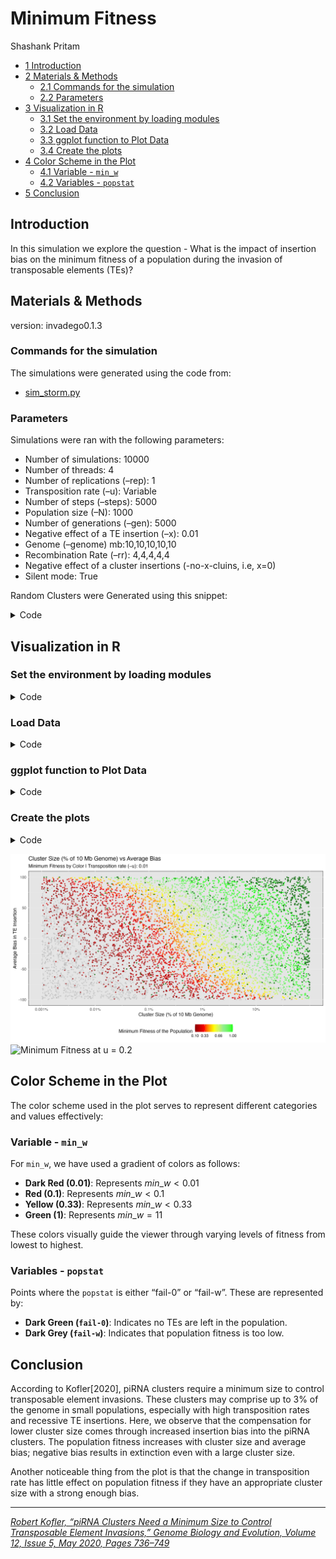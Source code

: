 # Minimum Fitness
Shashank Pritam

- [<span class="toc-section-number">1</span>
  Introduction](#introduction)
- [<span class="toc-section-number">2</span> Materials &
  Methods](#materials-methods)
  - [<span class="toc-section-number">2.1</span> Commands for the
    simulation](#commands-for-the-simulation)
  - [<span class="toc-section-number">2.2</span>
    Parameters](#parameters)
- [<span class="toc-section-number">3</span> Visualization in
  R](#visualization-in-r)
  - [<span class="toc-section-number">3.1</span> Set the environment by
    loading modules](#set-the-environment-by-loading-modules)
  - [<span class="toc-section-number">3.2</span> Load Data](#load-data)
  - [<span class="toc-section-number">3.3</span> ggplot function to Plot
    Data](#ggplot-function-to-plot-data)
  - [<span class="toc-section-number">3.4</span> Create the
    plots](#create-the-plots)
- [<span class="toc-section-number">4</span> Color Scheme in the
  Plot](#color-scheme-in-the-plot)
  - [<span class="toc-section-number">4.1</span> Variable -
    `min_w`](#variable---min_w)
  - [<span class="toc-section-number">4.2</span> Variables -
    `popstat`](#variables---popstat)
- [<span class="toc-section-number">5</span> Conclusion](#conclusion)

## Introduction

In this simulation we explore the question - What is the impact of
insertion bias on the minimum fitness of a population during the
invasion of transposable elements (TEs)?

## Materials & Methods

version: invadego0.1.3

### Commands for the simulation

The simulations were generated using the code from:

- [sim_storm.py](./Simulation-Results_Files/simulation_storm/minfit/sim_storm.py)

### Parameters

Simulations were ran with the following parameters:

- Number of simulations: 10000
- Number of threads: 4
- Number of replications (–rep): 1
- Transposition rate (–u): Variable
- Number of steps (–steps): 5000
- Population size (–N): 1000
- Number of generations (–gen): 5000
- Negative effect of a TE insertion (–x): 0.01
- Genome (–genome) mb:10,10,10,10,10
- Recombination Rate (–rr): 4,4,4,4,4
- Negative effect of a cluster insertions (-no-x-cluins, i.e, x=0)
- Silent mode: True

Random Clusters were Generated using this snippet:

<details>
<summary>Code</summary>

``` python
def get_rand_clusters(): 
    lower_limit = 0  # Lower bound
    upper_limit = math.log10(1e+7)  # Upper bound
    r = math.floor(10**random.uniform(lower_limit, upper_limit))
    return f"{r},{r},{r},{r},{r}"
```

</details>

## Visualization in R

### Set the environment by loading modules

<details>
<summary>Code</summary>

``` r
library(tidyverse)
library(ggplot2)
theme_set(theme_bw())
```

</details>

### Load Data

<details>
<summary>Code</summary>

``` r
load_data <- function(folder_path, u_value) {
  column_names <- c("rep", "gen", "popstat", "spacer_1", "fwte", "avw", "min_w", "avtes", "avpopfreq", "fixed", "spacer_2", "phase", "fwcli", "avcli", "fixcli", "spacer_3", "avbias", "3tot", "3cluster", "spacer_4", "sampleid")
  
  df <- read_delim(folder_path, delim='\t', col_names = column_names, show_col_types = FALSE)
  numeric_columns <- c("rep", "gen", "fwte", "avw", "min_w", "avtes", "avpopfreq", "fixed", "fwcli", "avcli", "fixcli", "avbias", "sampleid")
  df[numeric_columns] <- lapply(df[numeric_columns], as.numeric)
  df_gen_not0 <- df %>% filter(gen != 0)
  df_gen_0 <- df %>% filter(gen == 0)
  
  
  #### Join dataframes
  df_final <- left_join(df_gen_not0, df_gen_0, by = "rep", suffix = c("", "_from_gen0"))
  columns_to_fill <- c("popstat", "avbias", "sampleid", "min_w")
  for (col in columns_to_fill) {
    df_final[[col]] <- ifelse(is.na(df_final[[col]]), df_final[[paste(col, "_from_gen0", sep = "")]], df_final[[col]])
  }
  
  #### Keep only the necessary columns
  df_final <- select(df_final, rep, popstat, avbias, sampleid, min_w)
  
  # Calculate sampleid_percent
  df_final$sampleid_percent <- (df_final$sampleid / 10000000) * 100 ## At the time of writing this code the piRNA Cluster was generated in base pairs, now it is generated in kb. So to replicate this one should use 10000000/1000 instead of 10000000 to divide.
  
  # Filter out fail-0 and fail-w
  df_filtered = df_final %>% filter(!popstat %in% c("fail-0", "fail-w"))
  
  # Add a new column for transposition rate
  df_final$u <- u_value
  
  # Also add the 'u' column to df_filtered
  df_filtered$u <- u_value
  
  return(list(df_final = df_final, df_filtered = df_filtered))
}

# Load Data from Different Folders
df1 <- load_data('Simulation-Results_Files/simulation_storm/minfit/13thSep23at104054PM/combined.txt', 0.02)
df2 <- load_data('Simulation-Results_Files/simulation_storm/minfit/14thSep23at113630PM/combined.txt', 0.01)
```

</details>

### ggplot function to Plot Data

<details>
<summary>Code</summary>

``` r
plot_data <- function(df_list) {
  df_final = df_list$df_final %>% filter(sampleid_percent > 0.001)
  df_cluster_filtered = df_list$df_filtered %>% filter(sampleid_percent > 0.001)

  breaks <- c(0.01, 0.1, 0.33, 0.66, 1)
  colors <- c("darkred", "red", "yellow", "lightgreen", "green")
  plot <- ggplot(df_cluster_filtered, aes(x = sampleid_percent, y = avbias, color = min_w)) +
    geom_point(alpha = 0.7, size = 0.8) +
    geom_point(data = df_final %>% filter(popstat == "fail-0"), aes(x = sampleid_percent, y = avbias), color = "darkgreen", alpha = 0.7, size = 0.8) +
    geom_point(data = df_final %>% filter(popstat == "fail-w"), aes(x = sampleid_percent, y = avbias), color = "darkgrey", alpha = 0.3, size = 0.75) +
    ylab("Average Bias in TE Insertion") +
    xlab("Cluster Size (% of 10 Mb Genome)") +
    labs(
      title = "Cluster Size (% of 10 Mb Genome) vs Average Bias",
      subtitle = paste("Minimum Fitness by Color | Transposition rate (–u):", unique(df_final$u))
    ) +
    scale_color_gradientn(
      name = "Minimum Fitness of the Population",
      breaks = breaks,
      colors = colors
    ) +
    scale_x_log10(
      breaks = c(0.001, 0.01, 0.1, 1, 10),
      labels = c("0.001%", "0.01%", "0.1%", "1%", "10%")
    ) +
    theme_minimal() +
    theme(
      legend.position = "bottom",
      panel.background = element_rect(fill = "grey90")
    ) 
  
  return(plot)
}
```

</details>

### Create the plots

<details>
<summary>Code</summary>

``` r
# Save the final plot
plot1 <- plot_data(df1)
ggsave(filename = "images/minimum_fitness_u02.jpg", plot = plot1, width = 10, height = 6)

plot2 <- plot_data(df2)
ggsave(filename = "images/minimum_fitness_u01.jpg", plot = plot2, width = 10, height = 6)
```

</details>

![Minimum Fitness at u = 0.1](images/minimum_fitness_u01.jpg) ![Minimum
Fitness at u = 0.2](images/minimum_fitness_u02.jpg)

## Color Scheme in the Plot

The color scheme used in the plot serves to represent different
categories and values effectively:

### Variable - `min_w`

For `min_w`, we have used a gradient of colors as follows:

- **Dark Red (0.01)**: Represents $min\_w < 0.01$
- **Red (0.1)**: Represents $min\_w < 0.1$
- **Yellow (0.33)**: Represents $min\_w < 0.33$
- **Green (1)**: Represents $min\_w = 11$

These colors visually guide the viewer through varying levels of fitness
from lowest to highest.

### Variables - `popstat`

Points where the `popstat` is either “fail-0” or “fail-w”. These are
represented by:

- **Dark Green (`fail-0`)**: Indicates no TEs are left in the
  population.
- **Dark Grey (`fail-w`)**: Indicates that population fitness is too
  low.

## Conclusion

According to Kofler\[2020\], piRNA clusters require a minimum size to
control transposable element invasions. These clusters may comprise up
to 3% of the genome in small populations, especially with high
transposition rates and recessive TE insertions. Here, we observe that
the compensation for lower cluster size comes through increased
insertion bias into the piRNA clusters. The population fitness increases
with cluster size and average bias; negative bias results in extinction
even with a large cluster size.

Another noticeable thing from the plot is that the change in
transposition rate has little effect on population fitness if they have
an appropriate cluster size with a strong enough bias.

------------------------------------------------------------------------

<cite><a href="https://doi.org/10.1093/gbe/evaa064">Robert Kofler,
“piRNA Clusters Need a Minimum Size to Control Transposable Element
Invasions,” Genome Biology and Evolution, Volume 12, Issue 5, May 2020,
Pages 736–749</a></cite>
